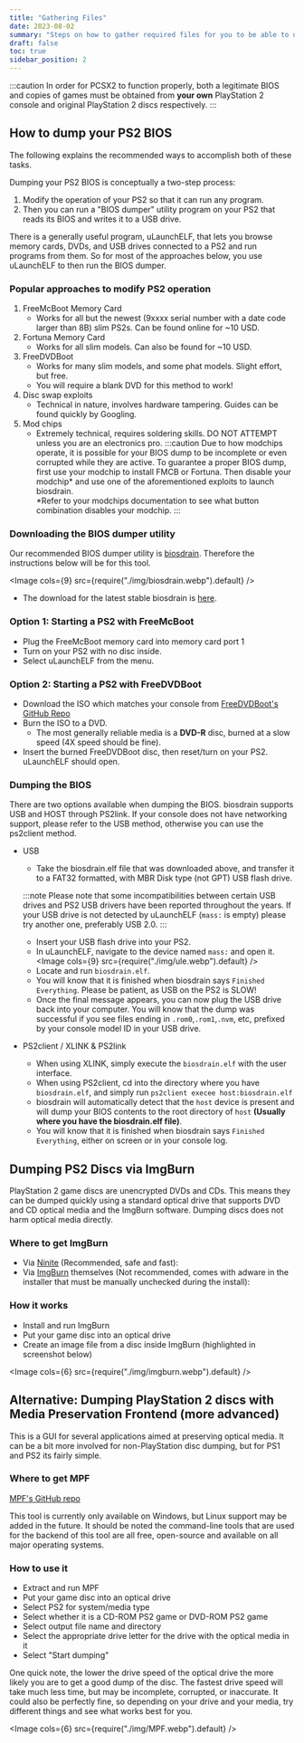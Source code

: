 ```yaml
---
title: "Gathering Files"
date: 2023-08-02
summary: "Steps on how to gather required files for you to be able to use PCSX2"
draft: false
toc: true
sidebar_position: 2
---
```


:::caution
In order for PCSX2 to function properly, both a legitimate BIOS and copies of games must be obtained from **your own** PlayStation 2 console and original PlayStation 2 discs respectively.
:::

## How to dump your PS2 BIOS

The following explains the recommended ways to accomplish both of these tasks.

Dumping your PS2 BIOS is conceptually a two-step process:

1. Modify the operation of your PS2 so that it can run any program.
2. Then you can run a "BIOS dumper" utility program on your PS2 that reads its BIOS and writes it to a USB drive.

There is a generally useful program, uLaunchELF, that lets you browse memory cards, DVDs, and USB drives connected to a PS2 and run programs from them. So for most of the approaches below, you use uLaunchELF to then run the BIOS dumper.

### Popular approaches to modify PS2 operation

1. FreeMcBoot Memory Card
   - Works for all but the newest (9xxxx serial number with a date code larger than 8B) slim PS2s. Can be found online for ~10 USD.
2. Fortuna Memory Card
   - Works for all slim models. Can also be found for ~10 USD.
3. FreeDVDBoot
   - Works for many slim models, and some phat models. Slight effort, but free.
   - You will require a blank DVD for this method to work!
4. Disc swap exploits
   - Technical in nature, involves hardware tampering. Guides can be found quickly by Googling.
5. Mod chips
   - Extremely technical, requires soldering skills. DO NOT ATTEMPT unless you are an electronics pro.
     :::caution
     Due to how modchips operate, it is possible for your BIOS dump to be incomplete or even corrupted while they are active.
     To guarantee a proper BIOS dump, first use your modchip to install FMCB or Fortuna. Then disable your modchip\* and use one of the aforementioned exploits to launch biosdrain.  
      \*Refer to your modchips documentation to see what button combination disables your modchip.
     :::

### Downloading the BIOS dumper utility

Our recommended BIOS dumper utility is [biosdrain](https://github.com/F0bes/biosdrain). Therefore the instructions below will be for this tool.

<Image cols={9} src={require("./img/biosdrain.webp").default} />

- The download for the latest stable biosdrain is [here](https://github.com/f0bes/biosdrain/releases/latest/download/biosdrain.elf).

### Option 1: Starting a PS2 with FreeMcBoot

- Plug the FreeMcBoot memory card into memory card port 1
- Turn on your PS2 with no disc inside.
- Select uLaunchELF from the menu.

### Option 2: Starting a PS2 with FreeDVDBoot

- Download the ISO which matches your console from [FreeDVDBoot's GitHub Repo](https://github.com/CTurt/FreeDVDBoot/tree/master/PREBUILT%20ISOs)
- Burn the ISO to a DVD.
  - The most generally reliable media is a **DVD-R** disc, burned at a slow speed (4X speed should be fine).
- Insert the burned FreeDVDBoot disc, then reset/turn on your PS2. uLaunchELF should open.

### Dumping the BIOS

There are two options available when dumping the BIOS.
biosdrain supports USB and HOST through PS2link. If your console does not have networking support, please refer to the USB method, otherwise you can use the ps2client method.

- USB

  - Take the biosdrain.elf file that was downloaded above, and transfer it to a FAT32 formatted, with MBR Disk type (not GPT) USB flash drive.

  :::note
  Please note that some incompatibilities between certain USB drives and PS2 USB drivers have been reported throughout the years. If your USB drive is not detected by uLaunchELF (`mass:` is empty) please try another one, preferably USB 2.0.
  :::

  - Insert your USB flash drive into your PS2.
  - In uLaunchELF, navigate to the device named `mass:` and open it.
    <Image cols={9} src={require("./img/ule.webp").default} />
  - Locate and run `biosdrain.elf`.
  - You will know that it is finished when biosdrain says `Finished Everything`. Please be patient, as USB on the PS2 is SLOW!
  - Once the final message appears, you can now plug the USB drive back into your computer. You will know that the dump was successful if you see files ending in `.rom0`,`.rom1`,`.nvm`, etc, prefixed by your console model ID in your USB drive.

- PS2client / XLINK & PS2link
  - When using XLINK, simply execute the `biosdrain.elf` with the user interface.
  - When using PS2client, cd into the directory where you have `biosdrain.elf`, and simply run `ps2client execee host:biosdrain.elf`
  - biosdrain will automatically detect that the `host` device is present and will dump your BIOS contents to the root directory of `host` **(Usually where you have the biosdrain.elf file)**.
  - You will know that it is finished when biosdrain says `Finished Everything`, either on screen or in your console log.

## Dumping PS2 Discs via ImgBurn

PlayStation 2 game discs are unencrypted DVDs and CDs. This means they can be dumped quickly using a standard optical drive that supports DVD and CD optical media and the ImgBurn software. Dumping discs does not harm optical media directly.

### Where to get ImgBurn

- Via [Ninite](https://ninite.com/imgburn) (Recommended, safe and fast):
- Via [ImgBurn](http://www.imgburn.com/index.php?act=download) themselves (Not recommended, comes with adware in the installer that must be manually unchecked during the install):

### How it works

- Install and run ImgBurn
- Put your game disc into an optical drive
- Create an image file from a disc inside ImgBurn (highlighted in screenshot below)

<Image cols={6} src={require("./img/imgburn.webp").default} />

## Alternative: Dumping PlayStation 2 discs with Media Preservation Frontend (more advanced)

This is a GUI for several applications aimed at preserving optical media. It can be a bit more involved for non-PlayStation disc dumping, but for PS1 and PS2 its fairly simple.

### Where to get MPF

[MPF's GitHub repo](https://github.com/SabreTools/MPF)

This tool is currently only available on Windows, but Linux support may be added in the future. It should be noted the command-line tools that are used for the backend of this tool are all free, open-source and available on all major operating systems.

### How to use it

- Extract and run MPF
- Put your game disc into an optical drive
- Select PS2 for system/media type
- Select whether it is a CD-ROM PS2 game or DVD-ROM PS2 game
- Select output file name and directory
- Select the appropriate drive letter for the drive with the optical media in it
- Select "Start dumping"

One quick note, the lower the drive speed of the optical drive the more likely you are to get a good dump of the disc. The fastest drive speed will take much less time, but may be incomplete, corrupted, or inaccurate. It could also be perfectly fine, so depending on your drive and your media, try different things and see what works best for you.

<Image cols={6} src={require("./img/MPF.webp").default} />
